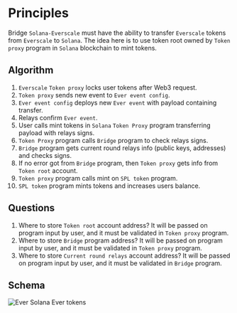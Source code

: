 # Principles

Bridge `Solana-Everscale` must have the ability to transfer `Everscale` tokens from `Everscale` to `Solana`. The idea here is
to use token root owned by `Token proxy` program in `Solana` blockchain to mint tokens.

## Algorithm

1. `Everscale` `Token proxy` locks user tokens after Web3 request.
2. `Token proxy` sends new event to `Ever event config`.
3. `Ever event config` deploys new `Ever event` with payload containing transfer.
4. Relays confirm `Ever event`.
5. User calls mint tokens in `Solana` `Token Proxy` program transferring payload with relays signs.
6. `Token Proxy` program calls `Bridge` program to check relays signs.
7. `Bridge` program gets current round relays info (public keys, addresses) and checks signs.
8. If no error got from `Bridge` program, then `Token proxy` gets info from `Token root` account.
9. `Token proxy` program calls mint on `SPL token` program.
10. `SPL token` program mints tokens and increases users balance.

## Questions

1. Where to store `Token root` account address?
It will be passed on program input by user, and it must be validated in `Token proxy` program.
2. Where to store `Bridge` program address?
It will be passed on program input by user, and it must be validated in `Token proxy` program.
3. Where to store `Current round relays` account address?
It will be passed on program input by user, and it must be validated in `Bridge` program.


## Schema

![Ever Solana Ever tokens](../png/ever_solana_ever_tokens.png "Ever Solana Ever tokens")
